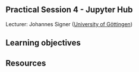 ## Practical Session 4 - Jupyter Hub

Lecturer: Johannes Signer ([University of Göttingen](https://www.uni-goettingen.de/))

## Learning objectives

## Resources

